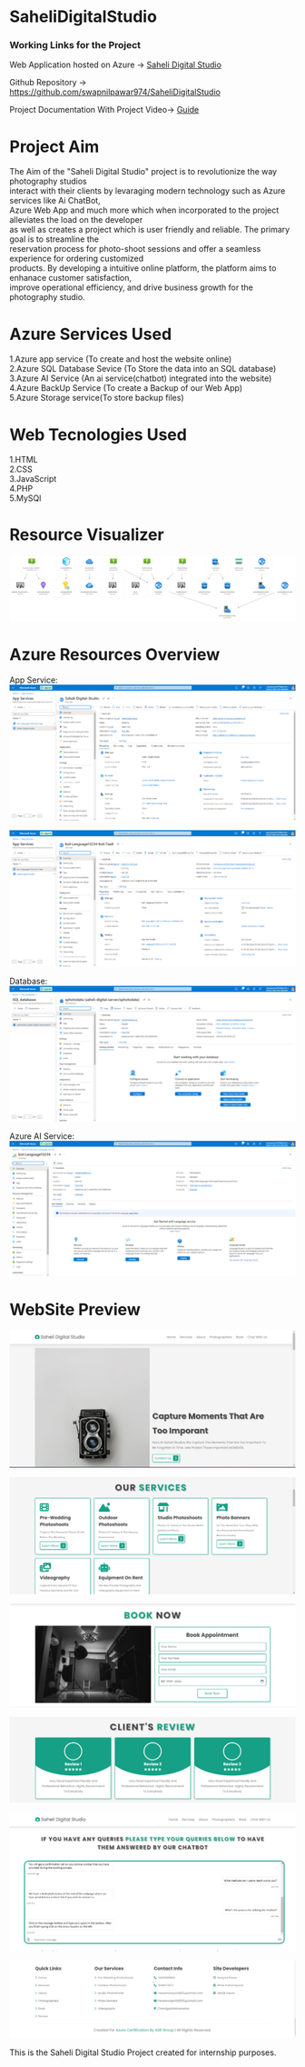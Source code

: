 # SaheliDigitalStudio

### Working Links for the Project

Web Application hosted on Azure -> [Saheli Digital Studio](https://saheli-digital-studio.azurewebsites.net/)

Github Repository -> https://github.com/swapnilpawar974/SaheliDigitalStudio


Project Documentation With Project Video-> [Guide](https://drive.google.com/file/d/1l61iqb0TgBxnITU-B4VFyMRlghMRaaT-/view?usp=sharing)

# Project Aim

The Aim of the "Saheli Digital Studio" project is to revolutionize the way photography studios<br>
interact with their clients by levaraging modern technology such as Azure services like Ai ChatBot,<br>
Azure Web App and much more which when incorporated to the project alleviates the load on the developer<br>
as well as creates a project which is user friendly and reliable. The primary goal is to streamline the <br>
reservation process for photo-shoot sessions and offer a seamless experience for ordering customized<br>
products. By developing a intuitive online platform, the platform aims to enhanace customer satisfaction,<br>
improve operational efficiency, and drive business growth for the photography studio.<br>

# Azure Services Used

1.Azure app service (To create and host the website online)<br>
2.Azure SQL Database Sevice (To Store the data into an SQL database)<br>
3.Azure AI Service (An ai service(chatbot) integrated into the website)<br>
4.Azure BackUp Service (To create a Backup of our Web App)<br>
5.Azure Storage service(To store backup files)<br>

# Web Tecnologies Used

1.HTML<br>
2.CSS<br>
3.JavaScript<br>
4.PHP<br>
5.MySQl<br>

# Resource Visualizer

![alt text](SaheliDigital_group.jpg)

# Azure Resources Overview

App Service:
![alt text](App_Service1.png)

![alt text](App-Service2.png)

Database:
![alt text](DataBase.png)

Azure AI Service:
![alt text](Ai_Service.png)

# WebSite Preview

![alt text](img1.png)

![alt text](img2.png)

![alt text](img3.png)

![alt text](img4.png)

![alt text](img5.png)

![alt text](img6.png)











This is the Saheli Digital Studio Project created for internship purposes.<br>


